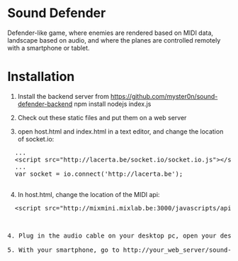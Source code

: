 Sound Defender
=======

Defender-like game, where enemies are rendered based on MIDI data, landscape based on audio,
and where the planes are controlled remotely with a smartphone or tablet.

Installation
=======

1. Install the backend server from https://github.com/myster0n/sound-defender-backend
  npm install
  nodejs index.js

2. Check out these static files and put them on a web server

3. open host.html and index.html in a text editor, and change the location of socket.io:

  <pre>
  ...
  &lt;script src="http://lacerta.be/socket.io/socket.io.js"&gt;&lt;/script&gt;
  ...
  var socket = io.connect('http://lacerta.be');
  </pre>

4. In host.html, change the location of the MIDI api:

  <pre>
  &lt;script src="http://mixmini.mixlab.be:3000/javascripts/api.js" type='text/javascript'&gt;&lt;/script&gt;
  <pre>

4. Plug in the audio cable on your desktop pc, open your desktop browser and go to http://your_web_server/sound-defender/host.html

5. With your smartphone, go to http://your_web_server/sound-defender/ and if a plane is assigned to you, start playing! 
